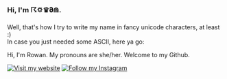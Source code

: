 ### Hi, I'm ☈🌣♛𝛛⋒.

Well, that's how I try to write my name in fancy unicode characters, at least :)\
In case you just needed some ASCII, here ya go:

Hi, I'm Rowan. My pronouns are she/her. Welcome to my Github.

[![Visit my website](https://img.shields.io/badge/Visit%20my-%20Website-red?style=for-the-badge)](https://rowansays.com) [![Follow my Instagram](https://img.shields.io/badge/Follow%20my-%20Instagram-red?style=for-the-badge&logo=instagram&logoColor=white)](https://instagram.com/rowansays)
